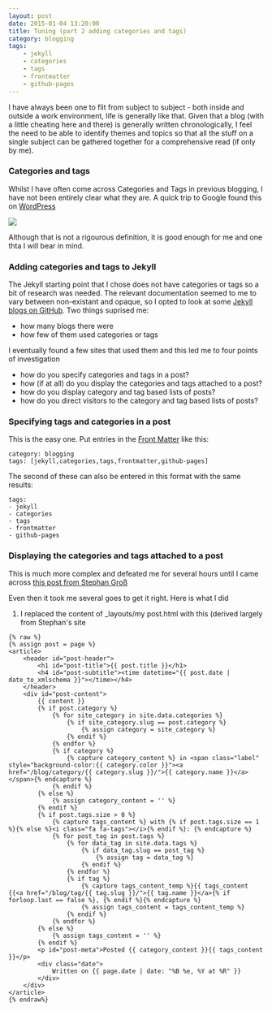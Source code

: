```yaml
---
layout: post
date: 2015-01-04 13:20:00
title: Tuning (part 2 adding categories and tags)
category: blogging
tags: 
    - jekyll
    - categories
    - tags
    - frontmatter
    - github-pages
---
```

I have always been one to flit from subject to subject - both inside and outside a work environment, life is generally like that. Given that a blog (with a little cheating here and there) is generally written chronologically, I feel the need to be able to identify themes and topics so that all the stuff on a single subject can be gathered together for a comprehensive read (if only by me).

### Categories and tags
Whilst I have often come across Categories and Tags in previous blogging, I have not been entirely clear what they are.  A quick trip to Google found this on [WordPress](http://en.support.wordpress.com/posts/categories-vs-tags/)

<img src='http://en.support.files.wordpress.com/2010/10/categories-versus-tags.png?w=460&h=189' />

Although that is not a rigourous definition, it is good enough for me and one thta I will bear in mind.

### Adding categories and tags to Jekyll
The Jekyll starting point that I chose does not have categories or tags so a bit of research was needed.  The relevant documentation seemed to me to vary between non-existant and opaque, so I opted to look at some [Jekyll blogs on GitHub](https://github.com/jekyll/jekyll/wiki/sites).   Two things suprised me:

- how many blogs there were
- how few of them used categories or tags

I eventually found a few sites that used them and this led me to four points of investigation

- how do you specify categories and tags in a post?
- how (if at all) do you display the categories and tags attached to a post?
- how do you display category and tag based lists of posts?
- how do you direct visitors to the category and tag based lists of posts?

### Specifying tags and categories in a post
This is the easy one.  Put entries in the [Front Matter](http://jekyllrb.com/docs/frontmatter/) like this:
    
    category: blogging
    tags: [jekyll,categories,tags,frontmatter,github-pages]
    
The second of these can also be entered in this format with the same results:

    tags: 
    - jekyll
    - categories
    - tags
    - frontmatter
    - github-pages

### Displaying the categories and tags attached to a post
This is much more complex and defeated me for several hours until I came across [this post from Stephan Groß](http://www.minddust.com/post/tags-and-categories-on-github-pages/)

Even then it took me several goes to get it right.  Here is what I did

1. I replaced the content of _layouts/my post.html with this (derived largely from Stephan's site 
<div></div>

    {% raw %}
    {% assign post = page %}
    <article>
        <header id="post-header">
            <h1 id="post-title">{{ post.title }}</h1>
            <h4 id="post-subtitle"><time datetime="{{ post.date | date_to_xmlschema }}"></time></h4> 
        </header>
        <div id="post-content">
            {{ content }}
            {% if post.category %}
                {% for site_category in site.data.categories %}
                    {% if site_category.slug == post.category %}
                        {% assign category = site_category %}
                    {% endif %}
                {% endfor %}
                {% if category %}
                    {% capture category_content %} in <span class="label" style="background-color:{{ category.color }}"><a href="/blog/category/{{ category.slug }}/">{{ category.name }}</a></span>{% endcapture %}
                {% endif %}
            {% else %}
                {% assign category_content = '' %}
            {% endif %}
            {% if post.tags.size > 0 %}
                {% capture tags_content %} with {% if post.tags.size == 1 %}{% else %}<i class="fa fa-tags"></i>{% endif %}: {% endcapture %}
                {% for post_tag in post.tags %}
                    {% for data_tag in site.data.tags %}
                        {% if data_tag.slug == post_tag %}
                            {% assign tag = data_tag %}
                        {% endif %}
                    {% endfor %}
                    {% if tag %}
                        {% capture tags_content_temp %}{{ tags_content {{<a href="/blog/tag/{{ tag.slug }}/">{{ tag.name }}</a>{% if forloop.last == false %}, {% endif %}{% endcapture %}
                        {% assign tags_content = tags_content_temp %}
                    {% endif %}
                {% endfor %}
            {% else %}
                {% assign tags_content = '' %}
            {% endif %}
            <p id="post-meta">Posted {{ category_content }}{{ tags_content }}</p>
            <div class="date">
                Written on {{ page.date | date: "%B %e, %Y at %R" }}
            </div>
        </div>
    </article>
    {% endraw%}
    

